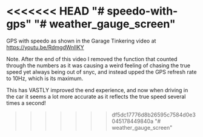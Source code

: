 <<<<<<< HEAD
"# speedo-with-gps" 
"# weather_gauge_screen" 
=======
GPS with speedo as shown in the Garage Tinkering video at https://youtu.be/RdmgdWnIlKY

Note.
After the end of this video I removed the function that counted through the numbers as it was causing a weird feeling of chasing the true speed yet always being out of snyc, and instead upped the GPS refresh rate to 10Hz, which is its maximum.

This has VASTLY improved the end experience, and now when driving in the car it seems a lot more accurate as it reflects the true speed several times a second!
>>>>>>> df5dc17776d8b26595c7584d0e3045178449840a
"# weather_gauge_screen" 
